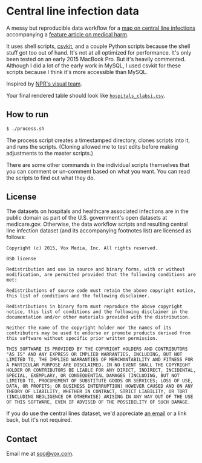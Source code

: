 # Central line infection data

A messy but reproducible data workflow for a 
[map on central line infections](//www.vox.com/a/infections-hospitals-map) accompanying a 
[feature article on medical harm](//www.vox.com/2015/7/9/8905959/medical-harm-infection-prevention). 

It uses shell scripts, [csvkit](//csvkit.readthedocs.org), and a couple Python 
scripts because the shell stuff got too out of hand. It's not at all optimized 
for performance. It's only been tested on an early 2015 MacBook Pro. But it's 
heavily commented. Although I did a lot of the early work in MySQL, I used csvkit 
for these scripts because I think it's more accessible than MySQL.

Inspired by [NPR's visual team](//github.com/nprapps/leso).

Your final rendered table should look like [`hospitals_clabsi.csv`](hospitals_clabsi.csv).

## How to run

```bash
$ ./process.sh
```
The process script creates a timestamped directory, clones scripts into it, and 
runs the scripts. (Cloning allowed me to test edits before making adjustments to 
the master scripts.) 

There are some other commands in the individual scripts themselves that you can 
comment or un-comment based on what you want. You can read the scripts to find 
out what they do.


## License

The datasets on hospitals and healthcare associated infections are in the public domain as part of the U.S. government's open datasets at medicare.gov. Otherwise, the data workflow scripts and resulting central line infection dataset (and its accompanying footnotes list) are licensed as follows:

```
Copyright (c) 2015, Vox Media, Inc. All rights reserved.

BSD license

Redistribution and use in source and binary forms, with or without modification, are permitted provided that the following conditions are met:

Redistributions of source code must retain the above copyright notice, this list of conditions and the following disclaimer.

Redistributions in binary form must reproduce the above copyright notice, this list of conditions and the following disclaimer in the documentation and/or other materials provided with the distribution.

Neither the name of the copyright holder nor the names of its contributors may be used to endorse or promote products derived from this software without specific prior written permission.

THIS SOFTWARE IS PROVIDED BY THE COPYRIGHT HOLDERS AND CONTRIBUTORS "AS IS" AND ANY EXPRESS OR IMPLIED WARRANTIES, INCLUDING, BUT NOT LIMITED TO, THE IMPLIED WARRANTIES OF MERCHANTABILITY AND FITNESS FOR A PARTICULAR PURPOSE ARE DISCLAIMED. IN NO EVENT SHALL THE COPYRIGHT HOLDER OR CONTRIBUTORS BE LIABLE FOR ANY DIRECT, INDIRECT, INCIDENTAL, SPECIAL, EXEMPLARY, OR CONSEQUENTIAL DAMAGES (INCLUDING, BUT NOT LIMITED TO, PROCUREMENT OF SUBSTITUTE GOODS OR SERVICES; LOSS OF USE, DATA, OR PROFITS; OR BUSINESS INTERRUPTION) HOWEVER CAUSED AND ON ANY THEORY OF LIABILITY, WHETHER IN CONTRACT, STRICT LIABILITY, OR TORT (INCLUDING NEGLIGENCE OR OTHERWISE) ARISING IN ANY WAY OUT OF THE USE OF THIS SOFTWARE, EVEN IF ADVISED OF THE POSSIBILITY OF SUCH DAMAGE.
```

If you do use the central lines dataset, we'd appreciate [an email](mailto:editorialapps@voxmedia.com) or a link back, but it's not required.


## Contact

Email me at [soo@vox.com](mailto:soo@vox.com).